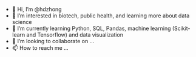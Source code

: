 - 👋 Hi, I’m @hdzhong
- 👀 I’m interested in biotech, public health, and learning more about data science
- 🌱 I’m currently learning Python, SQL, Pandas, machine learning (Scikit-learn and Tensorflow) and data visualization
- 💞️ I’m looking to collaborate on ...
- 📫 How to reach me ...

<!---
hdzhong/hdzhong is a ✨ special ✨ repository because its `README.md` (this file) appears on your GitHub profile.
You can click the Preview link to take a look at your changes.
--->
